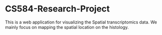 # CS584-Research-Project

This is a web application for visualizing the Spatial transcriptomics data. We mainly focus on mapping the spatial location on the histology.
